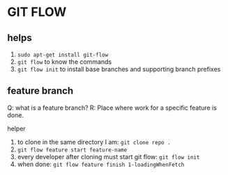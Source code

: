 # GIT FLOW
## helps
1. `sudo apt-get install git-flow`
2. `git flow` to know the commands
3. `git flow init` to install base branches and supporting branch prefixes

## feature branch
Q: what is a feature branch?
R: Place where work for a specific feature is done.

helper
1. to clone in the same directory I am: `git clone repo .`
2. `git flow feature start feature-name`
3. every developer after cloning must start git flow: `git flow init`
4. when done: `git flow feature finish 1-loadingWhenFetch`